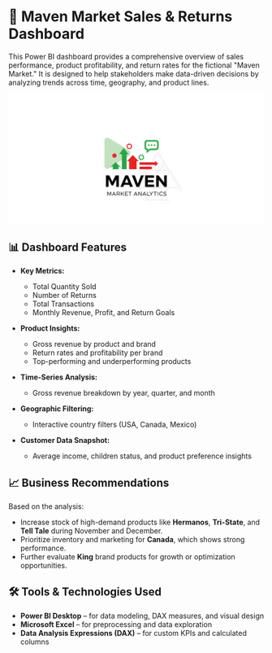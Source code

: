 # 🍎 Maven Market Sales & Returns Dashboard

This Power BI dashboard provides a comprehensive overview of sales performance, product profitability, and return rates for the fictional "Maven Market." It is designed to help stakeholders make data-driven decisions by analyzing trends across time, geography, and product lines.

![Dashboard Preview](Project_Images/Screenshot.png)

## 📊 Dashboard Features

* **Key Metrics:**

  * Total Quantity Sold
  * Number of Returns
  * Total Transactions
  * Monthly Revenue, Profit, and Return Goals

* **Product Insights:**

  * Gross revenue by product and brand
  * Return rates and profitability per brand
  * Top-performing and underperforming products

* **Time-Series Analysis:**

  * Gross revenue breakdown by year, quarter, and month

* **Geographic Filtering:**

  * Interactive country filters (USA, Canada, Mexico)

* **Customer Data Snapshot:**

  * Average income, children status, and product preference insights

## 📈 Business Recommendations

Based on the analysis:

* Increase stock of high-demand products like **Hermanos**, **Tri-State**, and **Tell Tale** during November and December.
* Prioritize inventory and marketing for **Canada**, which shows strong performance.
* Further evaluate **King** brand products for growth or optimization opportunities.

## 🛠️ Tools & Technologies Used

* **Power BI Desktop** – for data modeling, DAX measures, and visual design
* **Microsoft Excel** – for preprocessing and data exploration
* **Data Analysis Expressions (DAX)** – for custom KPIs and calculated columns
